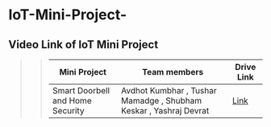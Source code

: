 # IoT-Mini-Project-

## Video Link of IoT Mini Project  
>>   Mini Project | Team members | Drive Link
>>   --- | --- | ---
>>   Smart Doorbell and Home Security | Avdhot Kumbhar , Tushar Mamadge , Shubham Keskar , Yashraj Devrat |  [Link](https://drive.google.com/file/d/1_CnArKQmcyWp9_pfrFIriLiRO6YXw6jq/view?usp=drive_link )

